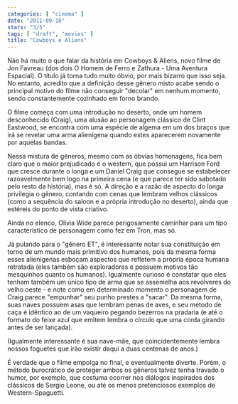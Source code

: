 ```yaml
---
categories: [ "cinema" ]
date: "2011-09-18"
stars: "3/5"
tags: [ "draft", "movies" ]
title: "Cowboys e Aliens"
---
```

Não há muito o que falar da história em Cowboys & Aliens, novo filme
de Jon Favreau (dos dois O Homem de Ferro e Zathura - Uma Aventura
Espacial). O título já torna tudo muito óbvio, por mais bizarro que
isso seja. No entanto, acredito que a definição desse gênero misto
acabe sendo o principal motivo do filme não conseguir "decolar" em
nenhum momento, sendo constantemente cozinhado em forno brando.

O filme começa com uma introdução no deserto, onde um homem
desconhecido (Craig), uma alusão ao personagem clássico de Clint
Eastwood, se encontra com uma espécie de algema em um dos braços que
irá se revelar uma arma alienígena quando estes aparecerem novamente
por aquelas bandas.

Nessa mistura de gêneros, mesmo com as óbvias homenagens, fica bem
claro que o maior prejudicado é o western, que possui um Harrison Ford
que cresce durante o longa e um Daniel Craig que consegue se estabelecer
razoavelmente bem logo na primeira cena (e que parece ter sido sabotado
pelo resto da história), mas é só. A direção e a razão de aspecto
do longa privilegia o gênero, contando com cenas que lembram velhos
clássicos (como a sequência do saloon e a própria introdução no
deserto), ainda que estéreis do ponto de vista criativo.

Ainda no elenco, Olivia Wide parece perigosamente caminhar para um tipo
característico de personagem como fez em Tron, mas só.

Já pulando para o "gênero ET", é interessante notar sua constituição
em torno de um mundo mais primitivo dos humanos, pois da mesma forma
esses alienígenas esboçam aspectos que refletem a própria época
humana retratada (eles também são exploradores e possuem motivos tão
mesquinhos quanto os humanos). Igualmente curioso é constatar que eles
tenham também um único tipo de arma que se assemelha aos revólveres
do velho oeste - e note como em determinado momento o personagem de
Craig parece "empunhar" seu punho prestes a "sacar". Da mesma forma,
suas naves possuem asas que lembram penas de aves, e seu método de
caça é idêntico ao de um vaqueiro pegando bezerros na pradaria (e
até o formato do feixe azul que emitem lembra o círculo que uma corda
girando antes de ser lançada).

(Igualmente interessante é sua nave-mãe, que coincidentemente lembra
nossos foguetes que irão existir daqui a duas centenas de anos.)

É verdade que o filme empolga no final, e eventualmente diverte. Porém,
o método burocrático de proteger ambos os gêneros talvez tenha travado
o humor, por exemplo, que costuma ocorrer nos diálogos inspirados dos
clássicos de Sergio Leone, ou até os menos pretenciosos exemplos de
Western-Spaguetti.

